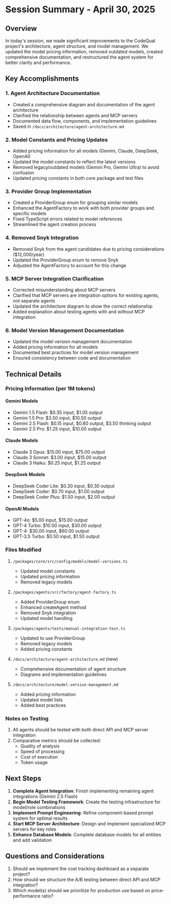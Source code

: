 # Session Summary - April 30, 2025

## Overview

In today's session, we made significant improvements to the CodeQual project's architecture, agent structure, and model management. We updated the model pricing information, removed outdated models, created comprehensive documentation, and restructured the agent system for better clarity and performance.

## Key Accomplishments

### 1. Agent Architecture Documentation

- Created a comprehensive diagram and documentation of the agent architecture
- Clarified the relationship between agents and MCP servers
- Documented data flow, components, and implementation guidelines
- Saved in `/docs/architecture/agent-architecture.md`

### 2. Model Constants and Pricing Updates

- Added pricing information for all models (Gemini, Claude, DeepSeek, OpenAI)
- Updated the model constants to reflect the latest versions
- Removed legacy/outdated models (Gemini Pro, Gemini Ultra) to avoid confusion
- Updated pricing constants in both core package and test files

### 3. Provider Group Implementation

- Created a ProviderGroup enum for grouping similar models
- Enhanced the AgentFactory to work with both provider groups and specific models
- Fixed TypeScript errors related to model references
- Streamlined the agent creation process

### 4. Removed Snyk Integration

- Removed Snyk from the agent candidates due to pricing considerations ($12,000/year)
- Updated the ProviderGroup enum to remove Snyk
- Adjusted the AgentFactory to account for this change

### 5. MCP Server Integration Clarification

- Corrected misunderstanding about MCP servers
- Clarified that MCP servers are integration options for existing agents, not separate agents
- Updated the architecture diagram to show the correct relationship
- Added explanation about testing agents with and without MCP integration

### 6. Model Version Management Documentation

- Updated the model version management documentation
- Added pricing information for all models
- Documented best practices for model version management
- Ensured consistency between code and documentation

## Technical Details

### Pricing Information (per 1M tokens)

#### Gemini Models
- Gemini 1.5 Flash: $0.35 input, $1.05 output
- Gemini 1.5 Pro: $3.50 input, $10.50 output
- Gemini 2.5 Flash: $0.15 input, $0.60 output, $3.50 thinking output
- Gemini 2.5 Pro: $1.25 input, $10.00 output

#### Claude Models
- Claude 3 Opus: $15.00 input, $75.00 output
- Claude 3 Sonnet: $3.00 input, $15.00 output
- Claude 3 Haiku: $0.25 input, $1.25 output

#### DeepSeek Models
- DeepSeek Coder Lite: $0.30 input, $0.30 output
- DeepSeek Coder: $0.70 input, $1.00 output
- DeepSeek Coder Plus: $1.50 input, $2.00 output

#### OpenAI Models
- GPT-4o: $5.00 input, $15.00 output
- GPT-4 Turbo: $10.00 input, $30.00 output
- GPT-4: $30.00 input, $60.00 output
- GPT-3.5 Turbo: $0.50 input, $1.50 output

### Files Modified

1. `/packages/core/src/config/models/model-versions.ts`
   - Updated model constants
   - Updated pricing information
   - Removed legacy models

2. `/packages/agents/src/factory/agent-factory.ts`
   - Added ProviderGroup enum
   - Enhanced createAgent method
   - Removed Snyk integration
   - Updated model handling

3. `/packages/agents/tests/manual-integration-test.ts`
   - Updated to use ProviderGroup
   - Removed legacy models
   - Added pricing constants

4. `/docs/architecture/agent-architecture.md` (new)
   - Comprehensive documentation of agent structure
   - Diagrams and implementation guidelines

5. `/docs/architecture/model-version-management.md`
   - Added pricing information
   - Updated model lists
   - Added best practices

### Notes on Testing

1. All agents should be tested with both direct API and MCP server integration
2. Comparative metrics should be collected:
   - Quality of analysis
   - Speed of processing
   - Cost of execution
   - Token usage

## Next Steps

1. **Complete Agent Integration**: Finish implementing remaining agent integrations (Gemini 2.5 Flash)
2. **Begin Model Testing Framework**: Create the testing infrastructure for model/role combinations
3. **Implement Prompt Engineering**: Refine component-based prompt system for optimal results
4. **Start MCP Server Architecture**: Design and implement specialized MCP servers for key roles
5. **Enhance Database Models**: Complete database models for all entities and add validation

## Questions and Considerations

1. Should we implement the cost tracking dashboard as a separate project?
2. How should we structure the A/B testing between direct API and MCP integration?
3. Which model(s) should we prioritize for production use based on price-performance ratio?
